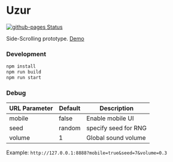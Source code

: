 # Uzur

[![github-pages Status](https://github.com/vallrand/uzur/workflows/github-pages/badge.svg)](https://github.com/vallrand/uzur/actions)

Side-Scrolling prototype.
[Demo](http://vallrand.github.io/uzur/index.html)

### Development
```sh
npm install
npm run build
npm run start
```

### Debug

| URL Parameter | Default | Description |
| ------ | ------ | ------ |
| mobile | false | Enable mobile UI |
| seed | random | specify seed for RNG |
| volume | 1 | Global sound volume |

Example:
`http://127.0.0.1:8888?mobile=true&seed=7&volume=0.3`